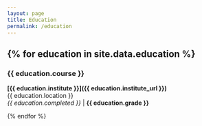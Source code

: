```yaml
---
layout: page
title: Education
permalink: /education
---
```


{% for education in site.data.education %}
---
### {{ education.course }}
**[{{ education.institute }}]({{ education.institute_url }})**  
{{ education.location }}  
*{{ education.completed }}* |
**{{ education.grade }}** 
 

{% endfor %}